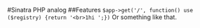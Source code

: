 #Sinatra PHP analog
##Features
```$app->get('/', function() use ($registry) {return '<br>1hi ';})```
Or something like that.
